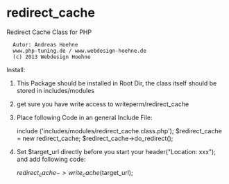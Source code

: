 redirect_cache
==============

Redirect Cache Class for PHP

      Autor: Andreas Hoehne
      www.php-tuning.de / www.webdesign-hoehne.de
      (c) 2013 Webdesign Hoehne

Install:

1)    This Package should be installed in Root Dir, the class itself should be stored in includes/modules

2)    get sure you have write access to writeperm/redirect_cache

3)    Place following Code in an general Include File:

      include ('includes/modules/redirect_cache.class.php');
      $redirect_cache = new redirect_cache;
      $redirect_cache->do_redirect();

4)    Set $target_url directly before you start your header("Location: xxx"); and add following code:

      $redirect_cache->write_cache($target_url);

